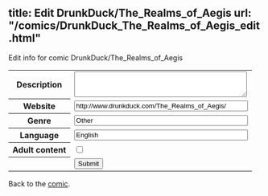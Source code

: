 title: Edit DrunkDuck/The_Realms_of_Aegis
url: "/comics/DrunkDuck_The_Realms_of_Aegis_edit.html"
---
Edit info for comic DrunkDuck/The_Realms_of_Aegis

<form name="comic" action="http://gaepostmail.appspot.com/comic/" method="post">
<table class="comicinfo">
<tr>
<th>Description</th><td><textarea name="description" cols="40" rows="3"></textarea></td>
</tr>
<tr>
<th>Website</th><td><input type="text" name="url" value="http://www.drunkduck.com/The_Realms_of_Aegis/" size="40"/></td>
</tr>
<tr>
<th>Genre</th><td><input type="text" name="genre" value="Other" size="40"/></td>
</tr>
<tr>
<th>Language</th><td><input type="text" name="language" value="English" size="40"/></td>
</tr>
<tr>
<th>Adult content</th><td><input type="checkbox" name="adult" value="adult" /></td>
</tr>
<tr>
<th></th><td>
<input type="hidden" name="comic" value="DrunkDuck_The_Realms_of_Aegis" />
<input type="submit" name="submit" value="Submit" />
</td>
</tr>
</table>
</form>

Back to the [comic](DrunkDuck_The_Realms_of_Aegis.html).
